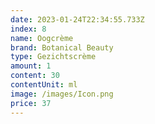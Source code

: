 ```yaml
---
date: 2023-01-24T22:34:55.733Z
index: 8
name: Oogcrème
brand: Botanical Beauty
type: Gezichtscrème
amount: 1
content: 30
contentUnit: ml
image: /images/Icon.png
price: 37
---
```


